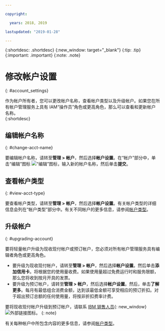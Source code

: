 ```yaml
---

copyright:

  years: 2018, 2019

lastupdated: "2019-01-28"

---
```


{:shortdesc: .shortdesc}
{:new_window: target="_blank"}
{:tip: .tip}
{:important: .important}
{:note: .note}


# 修改帐户设置
{: #account_settings}

作为帐户所有者，您可以更改帐户名称，查看帐户类型以及升级帐户。如果您在所有帐户管理服务上具有 IAM“操作员”角色或更高角色，那么可以查看和更新帐户名称。  
{:shortdesc}

## 编辑帐户名称
{: #change-acct-name}

要编辑帐户名称，请转至**管理 > 帐户**，然后选择**帐户设置**。在“帐户”部分中，单击“编辑”图标 ![“编辑”图标](../icons/edit-tagging.svg)，输入新的帐户名称，然后单击**提交**。

## 查看帐户类型
{: #view-acct-type}

要查看帐户类型，请转至**管理 > 帐户**，然后选择**帐户设置**。有关帐户类型的详细信息会列在“帐户类型”部分中。有关不同帐户的更多信息，请参阅[帐户类型](/docs/account?topic=account-accounts)。

## 升级帐户
{: #upgrading-account}

要将轻量帐户升级为现收现付帐户或预订帐户，您必须对所有帐户管理服务具有编辑者角色或更高角色。
  * 要升级为现收现付帐户，请转至**管理 > 帐户**，然后选择**帐户设置**。然后单击**添加信用卡**。将根据您的使用量收费。如果使用量超过免费运行时和服务限额，那么您将收到按月开具的发票。
  * 要升级为预订帐户，请转至**管理 > 帐户**，然后选择**帐户设置**。然后，单击**了解更多**。每月有最低组合消费金额，达到该最低金额可享受相应的预订折扣。对于超出预订总额的任何使用量，将按非折扣费率计费。

要将现收现付帐户升级到预订帐户，请联系 [IBM 销售人员](https://www.ibm.com/cloud-computing/bluemix/contact-us){: new_window} ![外部链接图标](../icons/launch-glyph.svg "外部链接图标")。
{: note}

有关每种帐户中所包含内容的更多信息，请参阅[帐户类型](/docs/account?topic=account-accounts)。

